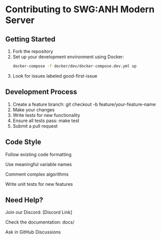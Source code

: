 # Contributing to SWG:ANH Modern Server

## Getting Started

1. Fork the repository
2. Set up your development environment using Docker:
   ```bash
   docker-compose -f docker/dev/docker-compose.dev.yml up
   ```
3. Look for issues labeled good-first-issue

## Development Process

1. Create a feature branch: git checkout -b feature/your-feature-name
2. Make your changes
3. Write tests for new functionality
4. Ensure all tests pass: make test
5. Submit a pull request

## Code Style

Follow existing code formatting

Use meaningful variable names

Comment complex algorithms

Write unit tests for new features


## Need Help?

Join our Discord: [Discord Link]

Check the documentation: docs/

Ask in GitHub Discussions
